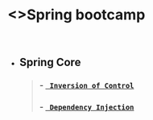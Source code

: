 # <>Spring bootcamp

<br/>

 * ## Spring Core
    > ### - [` Inversion of Control`](/Spring_Core/practice-DI)
    > ### - [` Dependency Injection`]()
